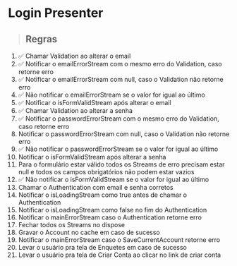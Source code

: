 # Login Presenter

> ## Regras
1. ✅ Chamar Validation ao alterar o email
2. ✅ Notificar o emailErrorStream com o mesmo erro do Validation, caso retorne erro
3. ✅ Notificar o emailErrorStream com null, caso o Validation não retorne erro
4. ✅ Não notificar o emailErrorStream se o valor for igual ao último
5. ✅ Notificar o isFormValidStream após alterar o email
6. ✅ Chamar Validation ao alterar a senha
7. ✅ Notificar o passwordErrorStream com o mesmo erro do Validation, caso retorne erro
8. Notificar o passwordErrorStream com null, caso o Validation não retorne erro
9. ✅ Não notificar o passwordErrorStream se o valor for igual ao último
10. Notificar o isFormValidStream após alterar a senha
11. Para o formulário estar válido todos os Streams de erro precisam estar null e todos os campos obrigatórios não podem estar vazios
12. ✅ Não notificar o isFormValidStream se o valor for igual ao último
13. Chamar o Authentication com email e senha corretos
14. Notificar o isLoadingStream como true antes de chamar o Authentication
15. Notificar o isLoadingStream como false no fim do Authentication
16. Notificar o mainErrorStream caso o Authentication retorne erro
17. Fechar todos os Streams no dispose
18. Gravar o Account no cache em caso de sucesso
19. Notificar o mainErrorStream caso o SaveCurrentAccount retorne erro
20. Levar o usuário pra tela de Enquetes em caso de sucesso
21. Levar o usuário pra tela de Criar Conta ao clicar no link de criar conta